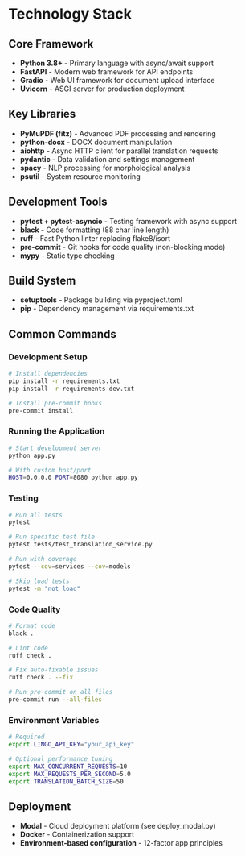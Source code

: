 # Technology Stack

## Core Framework
- **Python 3.8+** - Primary language with async/await support
- **FastAPI** - Modern web framework for API endpoints
- **Gradio** - Web UI framework for document upload interface
- **Uvicorn** - ASGI server for production deployment

## Key Libraries
- **PyMuPDF (fitz)** - Advanced PDF processing and rendering
- **python-docx** - DOCX document manipulation
- **aiohttp** - Async HTTP client for parallel translation requests
- **pydantic** - Data validation and settings management
- **spacy** - NLP processing for morphological analysis
- **psutil** - System resource monitoring

## Development Tools
- **pytest + pytest-asyncio** - Testing framework with async support
- **black** - Code formatting (88 char line length)
- **ruff** - Fast Python linter replacing flake8/isort
- **pre-commit** - Git hooks for code quality (non-blocking mode)
- **mypy** - Static type checking

## Build System
- **setuptools** - Package building via pyproject.toml
- **pip** - Dependency management via requirements.txt

## Common Commands

### Development Setup
```bash
# Install dependencies
pip install -r requirements.txt
pip install -r requirements-dev.txt

# Install pre-commit hooks
pre-commit install
```

### Running the Application
```bash
# Start development server
python app.py

# With custom host/port
HOST=0.0.0.0 PORT=8080 python app.py
```

### Testing
```bash
# Run all tests
pytest

# Run specific test file
pytest tests/test_translation_service.py

# Run with coverage
pytest --cov=services --cov=models

# Skip load tests
pytest -m "not load"
```

### Code Quality
```bash
# Format code
black .

# Lint code
ruff check .

# Fix auto-fixable issues
ruff check . --fix

# Run pre-commit on all files
pre-commit run --all-files
```

### Environment Variables
```bash
# Required
export LINGO_API_KEY="your_api_key"

# Optional performance tuning
export MAX_CONCURRENT_REQUESTS=10
export MAX_REQUESTS_PER_SECOND=5.0
export TRANSLATION_BATCH_SIZE=50
```

## Deployment
- **Modal** - Cloud deployment platform (see deploy_modal.py)
- **Docker** - Containerization support
- **Environment-based configuration** - 12-factor app principles